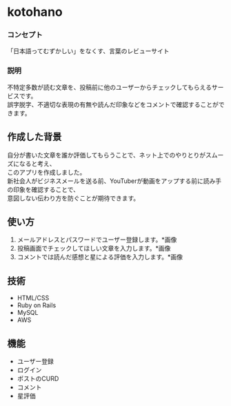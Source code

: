 # kotohano
### コンセプト
「日本語ってむずかしい」をなくす、言葉のレビューサイト
### 説明
不特定多数が読む文章を、投稿前に他のユーザーからチェックしてもらえるサービスです。  
誤字脱字、不適切な表現の有無や読んだ印象などをコメントで確認することができます。
## 作成した背景
自分が書いた文章を誰か評価してもらうことで、ネット上でのやりとりがスムーズになると考え、  
このアプリを作成しました。  
新社会人がビジネスメールを送る前、YouTuberが動画をアップする前に読み手の印象を確認することで、  
意図しない伝わり方を防ぐことが期待できます。
## 使い方
1. メールアドレスとパスワードでユーザー登録します。*画像
2. 投稿画面でチェックしてほしい文章を入力します。*画像
3. コメントでは読んだ感想と星による評価を入力します。*画像
## 技術
- HTML/CSS
- Ruby on Rails 
- MySQL
- AWS
## 機能
- ユーザー登録
- ログイン
- ポストのCURD
- コメント
- 星評価




